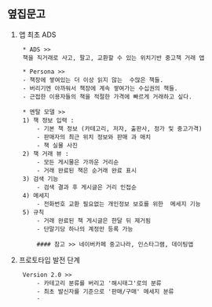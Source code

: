 ## 옆집문고
1. 앱 최초 ADS

		* ADS >> 
		책을 직거래로 사고, 팔고, 교환할 수 있는 위치기반 중고책 거래 앱
		
		* Persona >>
		- 책장에 쌓여있는 더 이상 읽지 않는  수많은 책들. 
		- 버리기엔 아까워서 책장에 계속 쌓여가는 수십권의 책들. 
		- 근접한 이용자들의 책을 적절한 가격에 빠르게 거래하고 싶다. 

		* 멘탈 모델 >>
		1) 책 정보 입력 : 
			- 기본 책 정보 (카테고리, 저자, 출판사, 정가 및 중고가격)
			- 판매자의 최근 위치 정보와 판매 과 매치
			- 책 실물 사진
		2) 책 거래 뷰 :
			- 모든 게시물은 가까운 거리순
			- 거래 완료된 책은 순거래 완료 표시
		3) 검색 기능
			- 검색 결과 후 게시글은 거리 인접순
		4) 메세지
			- 전화번호 교환 필요없는 개인정보 보호를 위한  메세지 기능
		5) 규칙
			- 거래 완료된 책 게시글은 한달 뒤 제거됨
			- 단말기당 하나의 계정만 등록 가능
		
			#### 참고 >> 네이버카페 중고나라, 인스타그램, 데이팅앱
			
2. 프로토타입 발전 단계
	
		Version 2.0 >>
			- 카테고리 분류를 버리고 '해시태그'로의 분류
			- 최초 발신자를 기준으로 '판매/구매' 메세지 분류
			- 